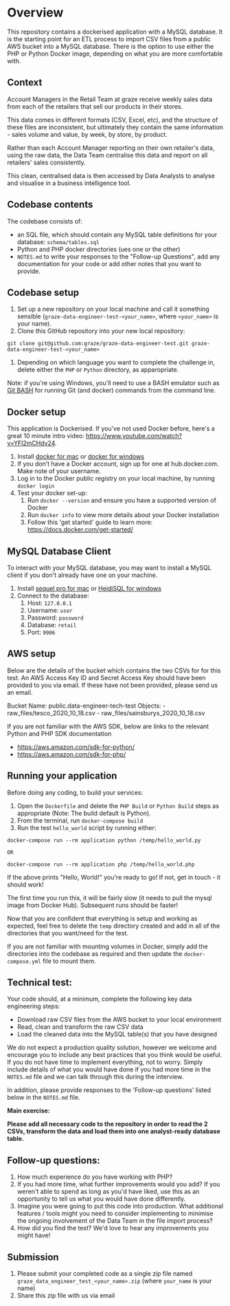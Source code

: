 # Overview
This repository contains a dockerised application with a MySQL database. It is the starting point for an ETL process to import CSV files from a public AWS bucket into a MySQL database. There is the option to use either the PHP or Python Docker image, depending on what you are more comfortable with.

## Context
Account Managers in the Retail Team at graze receive weekly sales data from each of the retailers that sell our products in their stores. 

This data comes in different formats (CSV, Excel, etc), and the structure of these files are inconsistent, but ultimately they contain the same information - sales volume and value, by week, by store, by product.

Rather than each Account Manager reporting on their own retailer's data, using the raw data, the Data Team centralise this data and report on all retailers' sales consistently.

This clean, centralised data is then accessed by Data Analysts to analyse and visualise in a business intelligence tool.

## Codebase contents

The codebase consists of:
- an SQL file, which should contain any MySQL table definitions for your database: `schema/tables.sql` 
- Python and PHP docker directories (ues one or the other)
- `NOTES.md` to write your responses to the "Follow-up Questions", add any documentation for your code or add other notes that you want to provide.

## Codebase setup

1. Set up a new repository on your local machine and call it something sensible (`graze-data-engineer-test-<your_name>`, where `<your_name>` is your name).
1. Clone this GitHub repository into your new local repository: 
```
git clone git@github.com:graze/graze-data-engineer-test.git graze-data-engineer-test-<your_name>
``` 
1. Depending on which language you want to complete the challenge in, delete either the `PHP` or `Python` directory, as apparopriate.

Note: if you're using Windows, you'll need to use a BASH emulator such as [Git BASH](https://gitforwindows.org/) for running Git (and docker) commands from the command line.

## Docker setup

This application is Dockerised. If you've not used Docker before, here's a great 10 minute intro video: https://www.youtube.com/watch?v=YFl2mCHdv24.

1. Install [docker for mac](https://docs.docker.com/docker-for-mac/install/) or [docker for windows](https://docs.docker.com/docker-for-windows/install/)
1. If you don’t have a Docker account, sign up for one at hub.docker.com. Make note of your username.
1. Log in to the Docker public registry on your local machine, by running `docker login`
1. Test your docker set-up:
    1. Run `docker --version` and ensure you have a supported version of Docker
    1. Run `docker info` to view more details about your Docker installation
    1. Follow this 'get started' guide to learn more: https://docs.docker.com/get-started/
    
## MySQL Database Client

To interact with your MySQL database, you may want to install a MySQL client if you don't already have one on your machine.

1. Install [sequel pro for mac](https://sequelpro.com/download) or [HeidiSQL for windows](https://www.heidisql.com/download.php)
1. Connect to the database:
    1. Host: `127.0.0.1`
    1. Username: `user`
    1. Password: `password`
    1. Database: `retail`
    1. Port: `9906` 

## AWS setup
Below are the details of the bucket which contains the two CSVs for for this test. An AWS Access Key ID and Secret Access Key should have been provided to you via email. If these have not been provided, please send us an email. 

Bucket Name: public.data-engineer-tech-test
Objects:
    - raw_files/tesco_2020_10_18.csv
    - raw_files/sainsburys_2020_10_18.csv

If you are not familiar with the AWS SDK, below are links to the relevant Python and PHP SDK documentation
- https://aws.amazon.com/sdk-for-python/
- https://aws.amazon.com/sdk-for-php/

## Running your application

Before doing any coding, to build your services:
1. Open the `Dockerfile` and delete the `PHP Build` or `Python Build` steps as appropriate (Note: The build default is Python).
1. From the terminal, run `docker-compose build`
1. Run the test `hello_world` script by running either:
```
docker-compose run --rm application python /temp/hello_world.py

OR

docker-compose run --rm application php /temp/hello_world.php
```

If the above prints "Hello, World!" you're ready to go! If not, get in touch - it should work!

The first time you run this, it will be fairly slow (it needs to pull the mysql image from Docker Hub). Subsequent runs should be faster!

Now that you are confident that everything is setup and working as expected, feel free to delete the `temp` directory created and add in all of the directories that you want/need for the test. 

If you are not familiar with mounting volumes in Docker, simply add the directories into the codebase as required and then update the `docker-compose.yml` file to mount them.

## Technical test:
Your code should, at a minimum, complete the following key data engineering steps:

- Download raw CSV files from the AWS bucket to your local environment
- Read, clean and transform the raw CSV data
- Load the cleaned data into the MySQL table(s) that you have designed

We do not expect a production quality solution, however we welcome and encourage you to include any best practices that you think would be useful. If you do not have time to implement everything, not to worry. Simply include details of what you would have done if you had more time in the `NOTES.md` file and we can talk through this during the interview. 

In addition, please provide responses to the 'Follow-up questions' listed below in the `NOTES.md` file. 

**Main exercise:**

**Please add all necessary code to the repository in order to read the 2 CSVs, transform the data and load them into one analyst-ready database table.**

## Follow-up questions:
1. How much experience do you have working with PHP?
1. If you had more time, what further improvements would you add? If you weren't able to spend as long as you'd have liked, use this as an opportunity to tell us what you would have done differently.
1. Imagine you were going to put this code into production. What additional features / tools might you need to consider implementing to minimise the ongoing involvement of the Data Team in the file import process?
1. How did you find the test? We'd love to hear any improvements you might have! 

## Submission

1. Please submit your completed code as a single zip file named `graze_data_engineer_test_<your_name>.zip` (where `your_name` is your name)
1. Share this zip file with us via email
